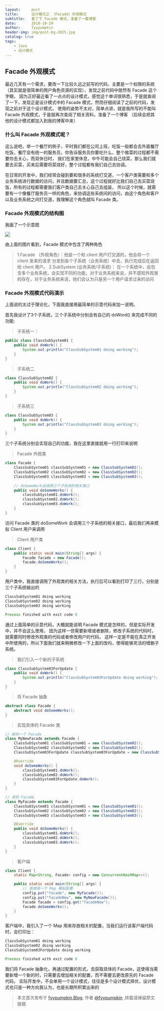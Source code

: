 ```yaml
---
layout:     post
title:      设计模式之 （Facade）外观模式
subtitle:   看了下 Facade 模式，准备了一篇博客
date:       2018-10-29
author:     fyypumpkin
header-img: img/post-bg-2015.jpg
catalog: true
tags:
    - Java
    - 设计模式
---
```


## Facade 外观模式

最近几天有一个需求，要改一下比较久远之前写的代码，主要是一个权限的系统（其实就是很简单的用户角色资源的实现），发现之前代码中居然有 Facade 这个字眼，
因为正好最近看了一点点的设计模式，感觉这个单词很熟悉，于是就查阅了一下，发现正是设计模式中的 Facade 模式，然而仔细阅读了之前的代码，发现之前对于这个设计模式，
使用的姿势不太对，简单点讲，就是我所写的不能叫 Facade 外观模式，于是就再次查阅了相关资料，准备了一个博客 （后续会把其他的设计模式都加入到我的博客中来）

### 什么叫 Facade 外观模式呢？

这么说吧，举一个餐厅的例子，平时我们都在公司上班，吃饭一般都会去外面餐厅吃饭，餐厅会有统一的服务员，你告诉服务员你要吃什么，整个做菜的过程都不需要你去关心，而双休日时，
我们在家里休息，中午可能会自己烧菜，那么我们就要去买菜，买来后需要将菜烧好，整个过程都有我们自己去协调。

在日常的开发中，我们经常会碰到要和很多的系统打交道，一个客户类需要和多个业务系统进行数据的访问，并且数据要汇总，这个过程就好比我们自己去买菜烧饭，所有的过程都需要我们客户类自己去关心自己去组装，
所以这个时候，就需要有一个像餐厅服务员一样的角色，来协调这些系统间的访问，由这个角色和客户以及业务系统之间打交道，我理解这个角色就叫 Facade 类。

### Facade 外观模式的结构图

我画了一个示意图

![](./img/2018-10-29-Facade.png)

由上面的图片看到，Facade 模式中包含了两种角色

> 1.Facade （外观角色）：他是一个和 client 用户打交道的，他会将一个 client 发来的请求 分发到各个子系统（业务系统）中去，执行完成后在返回给 client 用户。
> 2.SubSystem (业务系统/子系统)： 在一个系统中，会包含多个业务系统，会实现不同的功能，对于业务系统来说，并不感知外观类的存在，对于业务系统来说，他们会认为只是另一个用户请求过来的访问

### Facade 外观模式代码演示

上面说的太过于理论化，下面我直接用最简单的示意代码来加一说明。

首先我设计了3个子系统，三个子系统中分别会有自己的 doWord() 来完成不同的功能:

> 子系统一：

```java
public class ClassSubSystem01 {
    public void doWork() {
        System.out.println("ClassSubSystem01 doing working");
    }
}
```

> 子系统二

```java
class ClassSubSystem02 {
    public void doWork() {
        System.out.println("ClassSubSystem02 doing working");
    }
}
```

> 子系统三

```java
class ClassSubSystem03 {
    public void doWork() {
        System.out.println("ClassSubSystem03 doing working");
    }
}
```

三个子系统分别会实现自己的功能，我在这里直接就用一行打印来说明

> Facade 外观类

```java
class Facade {
    ClassSubSystem01 classSubSystem01 = new ClassSubSystem01();
    ClassSubSystem02 classSubSystem02 = new ClassSubSystem02();
    ClassSubSystem03 classSubSystem03 = new ClassSubSystem03();
    
    // doSomeWork会调用三个子系统的相关接口
    public void doSomeWorks() {
        classSubSystem01.doWork();
        classSubSystem02.doWork();
        classSubSystem03.doWork();
    }
}
```

访问 Facade 类的 doSomeWork 会调用三个子系统的相关接口，最后我们再来模拟 Client 用户来调用

> Client 用户类

```java
class Client {
    public static void main(String[] args) {
        Facade facade = new Facade();
        facade.doSomeWorks();
    }
}
``` 

用户类中，我直接调用了外观类的相关方法，执行后可以看到打印了三行，分别是三个子系统输出的

```java
ClassSubSystem01 doing working
ClassSubSystem02 doing working
ClassSubSystem03 doing working

Process finished with exit code 0
```

通过上面简单的示意代码，大概就能说明 Facade 模式是怎样的，但是实际开发中，并不会这么使用，
因为这样一但需要新增或者删除，修改子系统的代码时，就需要同时修改外观类的代码或者修改用户的代码，
这样一定是不能在真正开发中所使用的，所以下面我们就来稍微修改一下上面的改吗，使得能够灵活的增删子系统。

> 我们引入一个新的子系统

```java
class ClassSubSystem03ForUpdate {
    public void doWork() {
        System.out.println("ClassSubSystem03ForUpdate doing working");
    }
}
```

> 将 Facade 抽象

```java
abstract class Facade {
    abstract void doSomeWorks();
}
```

> 实现具体的 Facade 类

```java
// 新的一个 Facade
class MyNewFacade extends Facade {
    ClassSubSystem01 classSubSystem01 = new ClassSubSystem01();
    ClassSubSystem02 classSubSystem02 = new ClassSubSystem02();
    ClassSubSystem03ForUpdate classSubSystem03ForUpdate = new ClassSubSystem03ForUpdate();

    @Override
    void doSomeWorks() {
        classSubSystem01.doWork();
        classSubSystem02.doWork();
        classSubSystem03ForUpdate.doWork();
    }
}

// 老的 Facade
class MyFacade extends Facade {
    ClassSubSystem01 classSubSystem01 = new ClassSubSystem01();
    ClassSubSystem02 classSubSystem02 = new ClassSubSystem02();
    ClassSubSystem03 classSubSystem03 = new ClassSubSystem03();

    @Override
    public void doSomeWorks() {
        classSubSystem01.doWork();
        classSubSystem02.doWork();
        classSubSystem03.doWork();
    }
}
```

> 客户端

```java
class Client {
    static Map<String, Facade> config = new ConcurrentHashMap<>();

    public static void main(String[] args) {
        // 我使用一个 Map 模拟配置 
        config.put("facade", new MyFacade());
        config.put("facadeNew", new MyNewFacade());
        Facade facade = config.get("facadeNew");
        facade.doSomeWorks();
    }
}
```

客户端中，我引入了一个 Map 用来存放相关的配置，当我们运行该客户端代码时，会打印出：

```java
ClassSubSystem01 doing working
ClassSubSystem02 doing working
ClassSubSystem03ForUpdate doing working

Process finished with exit code 0
```

我们将 Facade 抽象化，再通过配置的形式，去获取具体的 Facade，这使得当需要新增一个新的时，只需要去增加相关的配置，而不需要去更改原先的 Facade 代码，
实际开发中，不会单用一个设计模式，往往是多个设计模式择优，设计模式也只是一种方向我认为，也是长期所积累出来的

> 本文首次发布于 [fyypumpkin Blog](http://fyypumpkin.github.io), 作者 [@fyypumpkin](http://github.com/fyypumpkin) ,转载请保留原文链接.
